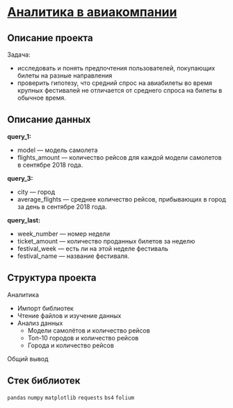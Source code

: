 # [Аналитика в авиакомпании](https://github.com/borisenko-ru/practicum_ds_data/blob/main/14_Airline_Analytics_SQL_project/14_Airline_Analytics_SQL_project.ipynb)

## Описание проекта

Задача:

- исследовать и понять предпочтения пользователей, покупающих билеты на разные направления
- проверить гипотезу, что средний спрос на авиабилеты во время крупных фестивалей не отличается от среднего спроса на билеты в обычное время.


## Описание данных

**query_1:**
- model — модель самолета
- flights_amount — количество рейсов для каждой модели самолетов в сентябре 2018 года.

**query_3:**
- city — город
- average_flights — среднее количество рейсов, прибывающих в город за день в сентябре 2018 года.

**query_last:**
- week_number — номер недели
- ticket_amount — количество проданных билетов за неделю
- festival_week — есть ли на этой неделе фестиваль
- festival_name — название фестиваля.

## Структура проекта

Аналитика
- Импорт библиотек
- Чтение файлов и изучение данных
- Анализ данных
  - Модели самолётов и количество рейсов
  - Топ-10 городов и количество рейсов
  - Города и количество рейсов

Общий вывод

## Стек библиотек
`pandas` `numpy` `matplotlib` `requests` `bs4` `folium`
